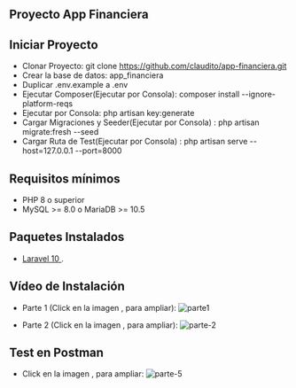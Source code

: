 ## Proyecto App Financiera

## Iniciar Proyecto
-  Clonar Proyecto: git clone https://github.com/claudito/app-financiera.git
-  Crear la base de datos: app_financiera
-  Duplicar .env.example a .env
-  Ejecutar Composer(Ejecutar por Consola): composer install --ignore-platform-reqs
-  Ejecutar por Consola:  php artisan key:generate
-  Cargar Migraciones y Seeder(Ejecutar por Consola) : php artisan migrate:fresh --seed
-  Cargar Ruta de Test(Ejecutar por Consola) : php artisan serve --host=127.0.0.1 --port=8000 


## Requisitos mínimos
-  PHP 8 o superior
-  MySQL >= 8.0 o MariaDB >= 10.5

## Paquetes Instalados
-   [ Laravel 10 ](https://laravel.com/docs/10.x).

## Vídeo de Instalación
-    Parte 1 (Click en la imagen , para ampliar):
![parte1](https://github.com/user-attachments/assets/aa3efb59-33dd-4e38-a8fe-fc680f4c9a33)

-   Parte 2 (Click en la imagen , para ampliar):
![parte-2](https://github.com/user-attachments/assets/a6519b36-cd7c-49d0-aafa-3258a6cbf7f9)

## Test en Postman
-   Click en la imagen , para ampliar:
![parte-5](https://github.com/user-attachments/assets/45eb1a00-825d-4dac-b59b-5cb98ed210d3)
